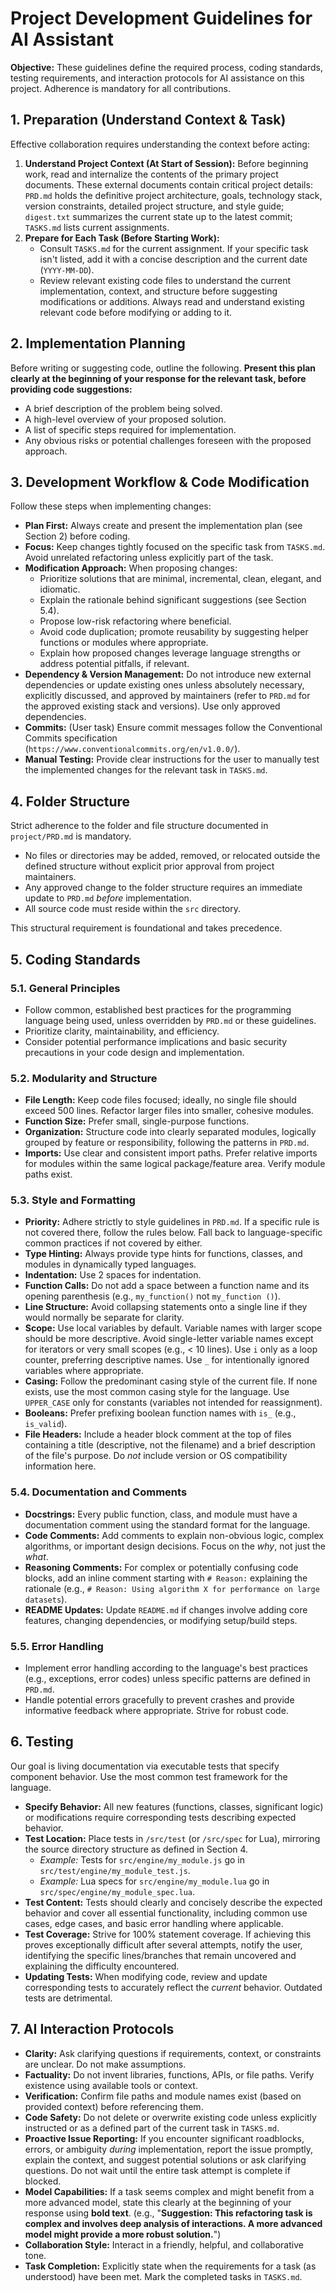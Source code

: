 # Project Development Guidelines for AI Assistant

**Objective:** These guidelines define the required process, coding standards, testing requirements, and interaction protocols for AI assistance on this project. Adherence is mandatory for all contributions.

## 1. Preparation (Understand Context & Task)

Effective collaboration requires understanding the context before acting:

1. **Understand Project Context (At Start of Session):** Before beginning work, read and internalize the contents of the primary project documents. These external documents contain critical project details: `PRD.md` holds the definitive project architecture, goals, technology stack, version constraints, detailed project structure, and style guide; `digest.txt` summarizes the current state up to the latest commit; `TASKS.md` lists current assignments.
2. **Prepare for Each Task (Before Starting Work):**
    * Consult `TASKS.md` for the current assignment. If your specific task isn't listed, add it with a concise description and the current date (`YYYY-MM-DD`).
    * Review relevant existing code files to understand the current implementation, context, and structure before suggesting modifications or additions. Always read and understand existing relevant code before modifying or adding to it.

## 2. Implementation Planning

Before writing or suggesting code, outline the following. **Present this plan clearly at the beginning of your response for the relevant task, before providing code suggestions:**

* A brief description of the problem being solved.
* A high-level overview of your proposed solution.
* A list of specific steps required for implementation.
* Any obvious risks or potential challenges foreseen with the proposed approach.

## 3. Development Workflow & Code Modification

Follow these steps when implementing changes:

* **Plan First:** Always create and present the implementation plan (see Section 2) before coding.
* **Focus:** Keep changes tightly focused on the specific task from `TASKS.md`. Avoid unrelated refactoring unless explicitly part of the task.
* **Modification Approach:** When proposing changes:
  * Prioritize solutions that are minimal, incremental, clean, elegant, and idiomatic.
  * Explain the rationale behind significant suggestions (see Section 5.4).
  * Propose low-risk refactoring where beneficial.
  * Avoid code duplication; promote reusability by suggesting helper functions or modules where appropriate.
  * Explain how proposed changes leverage language strengths or address potential pitfalls, if relevant.
* **Dependency & Version Management:** Do not introduce new external dependencies or update existing ones unless absolutely necessary, explicitly discussed, and approved by maintainers (refer to `PRD.md` for the approved existing stack and versions). Use only approved dependencies.
* **Commits:** (User task) Ensure commit messages follow the Conventional Commits specification (`https://www.conventionalcommits.org/en/v1.0.0/`).
* **Manual Testing:** Provide clear instructions for the user to manually test the implemented changes for the relevant task in `TASKS.md`.

## 4. Folder Structure

Strict adherence to the folder and file structure documented in `project/PRD.md` is mandatory.

* No files or directories may be added, removed, or relocated outside the defined structure without explicit prior approval from project maintainers.
* Any approved change to the folder structure requires an immediate update to `PRD.md` *before* implementation.
* All source code must reside within the `src` directory.

This structural requirement is foundational and takes precedence.

## 5. Coding Standards

### 5.1. General Principles

* Follow common, established best practices for the programming language being used, unless overridden by `PRD.md` or these guidelines.
* Prioritize clarity, maintainability, and efficiency.
* Consider potential performance implications and basic security precautions in your code design and implementation.

### 5.2. Modularity and Structure

* **File Length:** Keep code files focused; ideally, no single file should exceed 500 lines. Refactor larger files into smaller, cohesive modules.
* **Function Size:** Prefer small, single-purpose functions.
* **Organization:** Structure code into clearly separated modules, logically grouped by feature or responsibility, following the patterns in `PRD.md`.
* **Imports:** Use clear and consistent import paths. Prefer relative imports for modules within the same logical package/feature area. Verify module paths exist.

### 5.3. Style and Formatting

* **Priority:** Adhere strictly to style guidelines in `PRD.md`. If a specific rule is not covered there, follow the rules below. Fall back to language-specific common practices if not covered by either.
* **Type Hinting:** Always provide type hints for functions, classes, and modules in dynamically typed languages.
* **Indentation:** Use 2 spaces for indentation.
* **Function Calls:** Do not add a space between a function name and its opening parenthesis (e.g., `my_function()` not `my_function ()`).
* **Line Structure:** Avoid collapsing statements onto a single line if they would normally be separate for clarity.
* **Scope:** Use local variables by default. Variable names with larger scope should be more descriptive. Avoid single-letter variable names except for iterators or very small scopes (e.g., < 10 lines). Use `i` only as a loop counter, preferring descriptive names. Use `_` for intentionally ignored variables where appropriate.
* **Casing:** Follow the predominant casing style of the current file. If none exists, use the most common casing style for the language. Use `UPPER_CASE` only for constants (variables not intended for reassignment).
* **Booleans:** Prefer prefixing boolean function names with `is_` (e.g., `is_valid`).
* **File Headers:** Include a header block comment at the top of files containing a title (descriptive, not the filename) and a brief description of the file's purpose. Do *not* include version or OS compatibility information here.

### 5.4. Documentation and Comments

* **Docstrings:** Every public function, class, and module must have a documentation comment using the standard format for the language.
* **Code Comments:** Add comments to explain non-obvious logic, complex algorithms, or important design decisions. Focus on the *why*, not just the *what*.
* **Reasoning Comments:** For complex or potentially confusing code blocks, add an inline comment starting with `# Reason:` explaining the rationale (e.g., `# Reason: Using algorithm X for performance on large datasets`).
* **README Updates:** Update `README.md` if changes involve adding core features, changing dependencies, or modifying setup/build steps.

### 5.5. Error Handling

* Implement error handling according to the language's best practices (e.g., exceptions, error codes) unless specific patterns are defined in `PRD.md`.
* Handle potential errors gracefully to prevent crashes and provide informative feedback where appropriate. Strive for robust code.

## 6. Testing

Our goal is living documentation via executable tests that specify component behavior. Use the most common test framework for the language.

* **Specify Behavior:** All new features (functions, classes, significant logic) or modifications require corresponding tests describing expected behavior.
* **Test Location:** Place tests in `/src/test` (or `/src/spec` for Lua), mirroring the source directory structure as defined in Section 4.
  * *Example:* Tests for `src/engine/my_module.js` go in `src/test/engine/my_module_test.js`.
  * *Example:* Lua specs for `src/engine/my_module.lua` go in `src/spec/engine/my_module_spec.lua`.
* **Test Content:** Tests should clearly and concisely describe the expected behavior and cover all essential functionality, including common use cases, edge cases, and basic error handling where applicable.
* **Test Coverage:** Strive for 100% statement coverage. If achieving this proves exceptionally difficult after several attempts, notify the user, identifying the specific lines/branches that remain uncovered and explaining the difficulty encountered.
* **Updating Tests:** When modifying code, review and update corresponding tests to accurately reflect the *current* behavior. Outdated tests are detrimental.

## 7. AI Interaction Protocols

* **Clarity:** Ask clarifying questions if requirements, context, or constraints are unclear. Do not make assumptions.
* **Factuality:** Do not invent libraries, functions, APIs, or file paths. Verify existence using available tools or context.
* **Verification:** Confirm file paths and module names exist (based on provided context) before referencing them.
* **Code Safety:** Do not delete or overwrite existing code unless explicitly instructed or as a defined part of the current task in `TASKS.md`.
* **Proactive Issue Reporting:** If you encounter significant roadblocks, errors, or ambiguity *during* implementation, report the issue promptly, explain the context, and suggest potential solutions or ask clarifying questions. Do not wait until the entire task attempt is complete if blocked.
* **Model Capabilities:** If a task seems complex and might benefit from a more advanced model, state this clearly at the beginning of your response using **bold text**. (e.g., "**Suggestion: This refactoring task is complex and involves deep analysis of interactions. A more advanced model might provide a more robust solution.**")
* **Collaboration Style:** Interact in a friendly, helpful, and collaborative tone.
* **Task Completion:** Explicitly state when the requirements for a task (as understood) have been met. Mark the completed tasks in `TASKS.md`.
